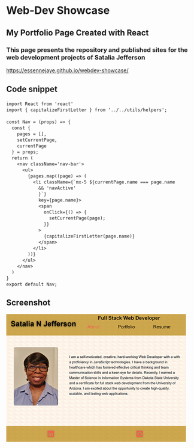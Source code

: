# Web-Dev Showcase

## My Portfolio Page Created with React

### This page presents the repository and published sites for the web development projects of Satalia Jefferson

https://essennejaye.github.io/webdev-showcase/

## Code snippet

```
import React from 'react'
import { capitalizeFirstLetter } from '../../utils/helpers';

const Nav = (props) => {
  const {
    pages = [],
    setCurrentPage,
    currentPage
  } = props;
  return (
    <nav className='nav-bar'>
      <ul>
        {pages.map((page) => (
          <li className={`mx-5 ${currentPage.name === page.name
            && 'navActive'
            }`}
            key={page.name}>
            <span
              onClick={() => {
                setCurrentPage(page);
              }}
            >
              {capitalizeFirstLetter(page.name)}
            </span>
          </li>
        ))}
      </ul>
    </nav>
  )
}
export default Nav;
```
## Screenshot
![](src/images/webdev_ss1.png)
